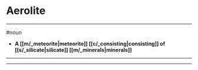 # Aerolite
---
#noun
- **A [[m/_meteorite|meteorite]] [[c/_consisting|consisting]] of [[s/_silicate|silicate]] [[m/_minerals|minerals]]**
---
---
